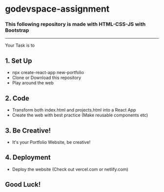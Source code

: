 # godevspace-assignment

### This following repository is made with HTML-CSS-JS with Bootstrap

---

Your Task is to

## 1. Set Up

- npx create-react-app new-portfolio
- Clone or Download this repository
- Play around the web

## 2. Code

- Transform both index.html and projects.html into a React App
- Create the web with best practice (Make reusable components etc)

## 3. Be Creative!

- It's your Portfolio Website, be creative!

## 4. Deployment

- Deploy the website (Check out vercel.com or netlify.com)

## Good Luck!
